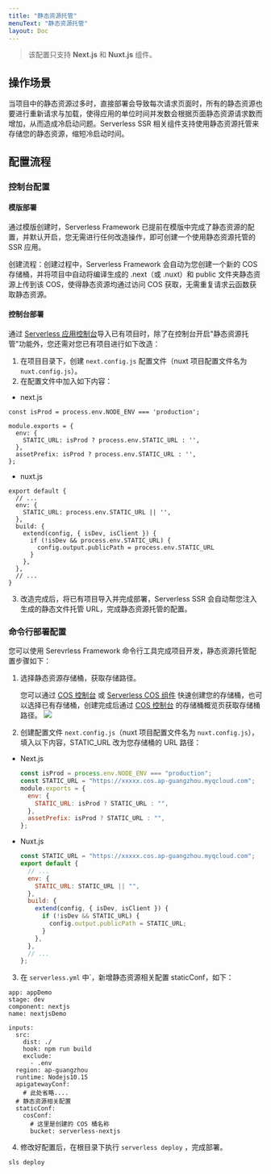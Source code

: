 ```yaml
---
title: "静态资源托管"
menuText: "静态资源托管"
layout: Doc
---
```


<!-- TODO: 更新 静态页面 说明 -->

> 该配置只支持 **Next.js** 和 **Nuxt.js** 组件。

## 操作场景

当项目中的静态资源过多时，直接部署会导致每次请求页面时，所有的静态资源也要进行重新请求与加载，使得应用的单位时间并发数会根据页面静态资源请求数而增加，从而造成冷启动问题。Serverless SSR 相关组件支持使用静态资源托管来存储您的静态资源，缩短冷启动时间。

## 配置流程

### 控制台配置

#### 模版部署

通过模版创建时，Serverless Framework 已提前在模版中完成了静态资源的配置，并默认开启，您无需进行任何改造操作，即可创建一个使用静态资源托管的 SSR 应用。

创建流程：创建过程中，Serverless Framework 会自动为您创建一个新的 COS 存储桶，并将项目中自动将编译生成的 .next（或 .nuxt）和 public 文件夹静态资源上传到该 COS，使得静态资源均通过访问 COS 获取，无需重复请求云函数获取静态资源。

#### 控制台部署

通过 [Serverless 应用控制台](https://console.cloud.tencent.com/sls)导入已有项目时，除了在控制台开启"静态资源托管"功能外，您还需对您已有项目进行如下改造：

1. 在项目目录下，创建 `next.config.js` 配置文件（nuxt 项目配置文件名为 `nuxt.config.js`）。
2. 在配置文件中加入如下内容：

- next.js

```
const isProd = process.env.NODE_ENV === 'production';

module.exports = {
  env: {
    STATIC_URL: isProd ? process.env.STATIC_URL : '',
  },
  assetPrefix: isProd ? process.env.STATIC_URL : '',
};
```

- nuxt.js

```
export default {
  // ...
  env: {
    STATIC_URL: process.env.STATIC_URL || '',
  },
  build: {
    extend(config, { isDev, isClient }) {
      if (!isDev && process.env.STATIC_URL) {
        config.output.publicPath = process.env.STATIC_URL
      }
    },
  },
  // ...
}
```

3. 改造完成后，将已有项目导入并完成部署，Serverless SSR 会自动帮您注入生成的静态文件托管 URL，完成静态资源托管的配置。

### 命令行部署配置

您可以使用 Serevrless Framework 命令行工具完成项目开发，静态资源托管配置步骤如下：

1. 选择静态资源存储桶，获取存储路径。

   您可以通过 [COS 控制台](https://console.cloud.tencent.com/cos5/bucket) 或 [Serverless COS 组件](https://cloud.tencent.com/document/product/1154/39273) 快速创建您的存储桶，也可以选择已有存储桶，创建完成后通过 [COS 控制台](https://console.cloud.tencent.com/cos5/bucket) 的存储桶概览页获取存储桶路径。
   ![](https://main.qcloudimg.com/raw/6f5798566354065b00b306ad0b54acf7.png)

2. 创建配置文件 `next.config.js`（nuxt 项目配置文件名为 `nuxt.config.js`），填入以下内容，STATIC_URL 改为您存储桶的 URL 路径：

- Next.js

  ```js
  const isProd = process.env.NODE_ENV === "production";
  const STATIC_URL = "https://xxxxx.cos.ap-guangzhou.myqcloud.com";
  module.exports = {
    env: {
      STATIC_URL: isProd ? STATIC_URL : "",
    },
    assetPrefix: isProd ? STATIC_URL : "",
  };
  ```

- Nuxt.js

  ```js
  const STATIC_URL = "https://xxxxx.cos.ap-guangzhou.myqcloud.com";
  export default {
    // ...
    env: {
      STATIC_URL: STATIC_URL || "",
    },
    build: {
      extend(config, { isDev, isClient }) {
        if (!isDev && STATIC_URL) {
          config.output.publicPath = STATIC_URL;
        }
      },
    },
    // ...
  };
  ```

3. 在 `serverless.yml` 中`，新增静态资源相关配置 staticConf，如下：

```
app: appDemo
stage: dev
component: nextjs
name: nextjsDemo

inputs:
  src:
    dist: ./
    hook: npm run build
    exclude:
      - .env
  region: ap-guangzhou
  runtime: Nodejs10.15
  apigatewayConf:
    # 此处省略....
  # 静态资源相关配置
  staticConf:
    cosConf:
      # 这里是创建的 COS 桶名称
      bucket: serverless-nextjs
```

4. 修改好配置后，在根目录下执行 `serverless deploy` ，完成部署。

```
sls deploy
```
